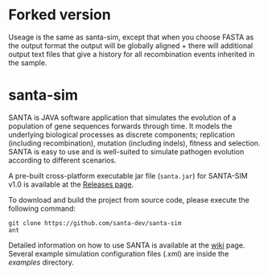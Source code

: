# Forked version

Useage is the same as santa-sim, except that when you choose FASTA as the output format the output will be globally aligned + there will additional output text files that give a history for all recombination events inherited in the sample.

# santa-sim

SANTA is JAVA software application that simulates the evolution of a population of gene sequences
forwards through time. It models the underlying biological processes
as discrete components; replication (including recombination),
mutation (including indels), fitness and selection. SANTA is easy to use and is well-suited to simulate pathogen evolution according to different scenarios. 

A pre-built cross-platform executable jar file (`santa.jar`) for SANTA-SIM v1.0 is available at the [Releases page](https://github.com/santa-dev/santa-sim/releases).


To download and build the project from source code, please execute the following command:
```
git clone https://github.com/santa-dev/santa-sim
ant
```

Detailed information on how to use SANTA is available at the [wiki](https://github.com/santa-dev/santa-sim/wiki) page.  Several example simulation configuration files (.xml) are inside the _examples_ directory. 
